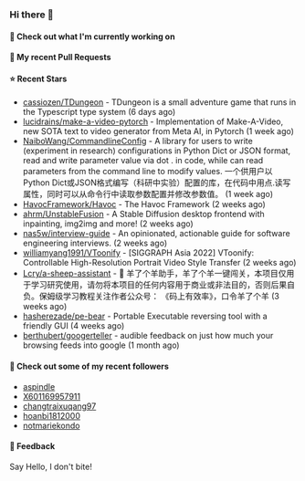 ### Hi there 👋

#### 👷 Check out what I'm currently working on

#### 🔨 My recent Pull Requests


#### ⭐ Recent Stars

- [cassiozen/TDungeon](https://github.com/cassiozen/TDungeon) - TDungeon is a small adventure game that runs in the Typescript type system (6 days ago)
- [lucidrains/make-a-video-pytorch](https://github.com/lucidrains/make-a-video-pytorch) - Implementation of Make-A-Video, new SOTA text to video generator from Meta AI, in Pytorch (1 week ago)
- [NaiboWang/CommandlineConfig](https://github.com/NaiboWang/CommandlineConfig) - A library for users to write (experiment in research) configurations in Python Dict or JSON format, read and write parameter value via dot . in code, while can read parameters from the command line to modify values. 一个供用户以Python Dict或JSON格式编写（科研中实验）配置的库，在代码中用点.读写属性，同时可以从命令行中读取参数配置并修改参数值。 (1 week ago)
- [HavocFramework/Havoc](https://github.com/HavocFramework/Havoc) - The Havoc Framework (2 weeks ago)
- [ahrm/UnstableFusion](https://github.com/ahrm/UnstableFusion) - A Stable Diffusion desktop frontend with inpainting, img2img and more! (2 weeks ago)
- [nas5w/interview-guide](https://github.com/nas5w/interview-guide) - An opinionated, actionable guide for software engineering interviews. (2 weeks ago)
- [williamyang1991/VToonify](https://github.com/williamyang1991/VToonify) - [SIGGRAPH Asia 2022] VToonify: Controllable High-Resolution Portrait Video Style Transfer (2 weeks ago)
- [Lcry/a-sheep-assistant](https://github.com/Lcry/a-sheep-assistant) - 🐑 羊了个羊助手，羊了个羊一键闯关，本项目仅用于学习研究使用，请勿将本项目的任何内容用于商业或非法目的，否则后果自负。保姆级学习教程关注作者公众号： 《码上有效率》，口令羊了个羊 (3 weeks ago)
- [hasherezade/pe-bear](https://github.com/hasherezade/pe-bear) - Portable Executable reversing tool with a friendly GUI  (4 weeks ago)
- [berthubert/googerteller](https://github.com/berthubert/googerteller) - audible feedback on just how much your browsing feeds into google (1 month ago)

#### 👯 Check out some of my recent followers

- [aspindle](https://github.com/aspindle)
- [X601169957911](https://github.com/X601169957911)
- [changtraixuqang97](https://github.com/changtraixuqang97)
- [hoanbi1812000](https://github.com/hoanbi1812000)
- [notmariekondo](https://github.com/notmariekondo)

#### 💬 Feedback

Say Hello, I don't bite!